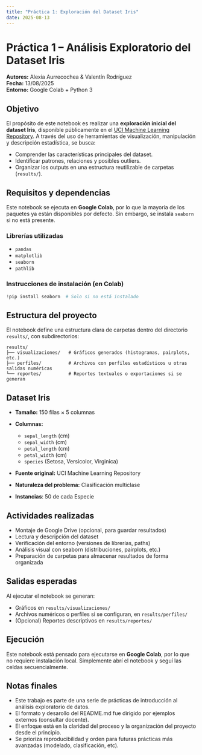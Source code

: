 ```yaml
---
title: "Práctica 1: Exploración del Dataset Iris"
date: 2025-08-13
---
```


# Práctica 1 – Análisis Exploratorio del Dataset Iris 

**Autores:** Alexia Aurrecochea & Valentín Rodríguez  
**Fecha:** 13/08/2025  
**Entorno:** Google Colab + Python 3

## Objetivo
El propósito de este notebook es realizar una **exploración inicial del dataset Iris**, disponible públicamente en el [UCI Machine Learning Repository](https://archive.ics.uci.edu/dataset/53/iris). A través del uso de herramientas de visualización, manipulación y descripción estadística, se busca:
- Comprender las características principales del dataset.
- Identificar patrones, relaciones y posibles outliers.
- Organizar los outputs en una estructura reutilizable de carpetas (`results/`).

## Requisitos y dependencias
Este notebook se ejecuta en **Google Colab**, por lo que la mayoría de los paquetes ya están disponibles por defecto. 
Sin embargo, se instala `seaborn` si no está presente.

### Librerías utilizadas
- `pandas`
- `matplotlib`
- `seaborn`
- `pathlib`

### Instrucciones de instalación (en Colab)
```python
!pip install seaborn  # Solo si no está instalado
```

## Estructura del proyecto
El notebook define una estructura clara de carpetas dentro del directorio `results/`, con subdirectorios:
```
results/
├── visualizaciones/   # Gráficos generados (histogramas, pairplots, etc.)
├── perfiles/          # Archivos con perfiles estadísticos u otras salidas numéricas
└── reportes/          # Reportes textuales o exportaciones si se generan
```

## Dataset Iris
- **Tamaño:** 150 filas × 5 columnas
- **Columnas:**
  - `sepal_length` (cm)
  - `sepal_width` (cm)
  - `petal_length` (cm)
  - `petal_width` (cm)
  - `species` (Setosa, Versicolor, Virginica)

- **Fuente original:** UCI Machine Learning Repository
- **Naturaleza del problema:** Clasificación multiclase
- **Instancias**: 50 de cada Especie

## Actividades realizadas
- Montaje de Google Drive (opcional, para guardar resultados)
- Lectura y descripción del dataset
- Verificación del entorno (versiones de librerías, paths)
- Análisis visual con seaborn (distribuciones, pairplots, etc.)
- Preparación de carpetas para almacenar resultados de forma organizada

## Salidas esperadas
Al ejecutar el notebook se generan:
- Gráficos en `results/visualizaciones/`
- Archivos numéricos o perfiles si se configuran, en `results/perfiles/`
- (Opcional) Reportes descriptivos en `results/reportes/`

## Ejecución
Este notebook está pensado para ejecutarse en **Google Colab**, por lo que no requiere instalación local. 
Simplemente abrí el notebook y seguí las celdas secuencialmente.

## Notas finales
- Este trabajo es parte de una serie de prácticas de introducción al análisis exploratorio de datos.
- El formato y desarollo del README.md fue dirigido por ejemplos externos (consultar docente).
- El enfoque está en la claridad del proceso y la organización del proyecto desde el principio.
- Se prioriza reproducibilidad y orden para futuras prácticas más avanzadas (modelado, clasificación, etc).
